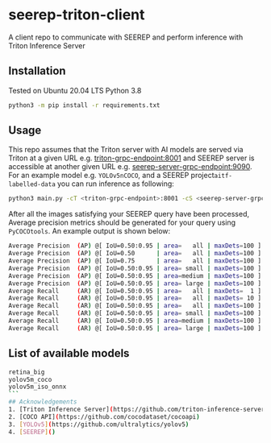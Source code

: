 # seerep-triton-client
A client repo to communicate with SEEREP and perform inference with Triton Inference Server

## Installation
Tested on Ubuntu 20.04 LTS Python 3.8 
```bash
python3 -m pip install -r requirements.txt
```
## Usage
This repo assumes that the Triton server with AI models are served via Triton at a given URL e.g.  <triton-grpc-endpoint:8001> and SEEREP server is accessible at another given URL e.g. <seerep-server-grpc-endpoint:9090>. For an example model e.g. `YOLOv5nCOCO`, and a SEEREP project`aitf-labelled-data` you can run inference as following:

```bash
python3 main.py -cT <triton-grpc-endpoint>:8001 -cS <seerep-server-grpc-endpoint>:9090 -p aitf-labelled-data -m YOLOv5nCOCO 
```
After all the images satisfying your SEEREP query have been processed, Average precision metrics should be generated for your query using `PyCOCOtools`. An example output is shown below:

```bash
Average Precision  (AP) @[ IoU=0.50:0.95 | area=   all | maxDets=100 ] = 0.267
Average Precision  (AP) @[ IoU=0.50      | area=   all | maxDets=100 ] = 0.267
Average Precision  (AP) @[ IoU=0.75      | area=   all | maxDets=100 ] = 0.267
Average Precision  (AP) @[ IoU=0.50:0.95 | area= small | maxDets=100 ] = 0.000
Average Precision  (AP) @[ IoU=0.50:0.95 | area=medium | maxDets=100 ] = 0.267
Average Precision  (AP) @[ IoU=0.50:0.95 | area= large | maxDets=100 ] = 0.338
Average Recall     (AR) @[ IoU=0.50:0.95 | area=   all | maxDets=  1 ] = 0.500
Average Recall     (AR) @[ IoU=0.50:0.95 | area=   all | maxDets= 10 ] = 0.500
Average Recall     (AR) @[ IoU=0.50:0.95 | area=   all | maxDets=100 ] = 0.500
Average Recall     (AR) @[ IoU=0.50:0.95 | area= small | maxDets=100 ] = 0.000
Average Recall     (AR) @[ IoU=0.50:0.95 | area=medium | maxDets=100 ] = 0.494
Average Recall     (AR) @[ IoU=0.50:0.95 | area= large | maxDets=100 ] = 0.556
```

## List of available models 

````bash
retina_big
yolov5m_coco
yolov5m_iso_onnx
```
## Acknowledgements
1. [Triton Inference Server](https://github.com/triton-inference-server/server)
2. [COCO API](https://github.com/cocodataset/cocoapi)
3. [YOLOv5](https://github.com/ultralytics/yolov5)
4. [SEEREP]()
